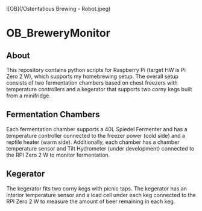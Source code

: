 ![OB](/Ostentatious Brewing - Robot.jpeg)

# OB_BreweryMonitor
## About
This repository contains python scripts for Raspberry Pi (target HW is Pi Zero 2 W), which supports my homebrewing setup. The overall setup consists of two fermentation chambers based on chest freezers with temperature controllers and a kegerator that supports two corny kegs built from a minifridge.

## Fermentation Chambers
Each fermentation chamber supports a 40L Spiedel Fermenter and has a temperature controller connected to the freezer power (cold side) and a reptile heater (warm side). Additionally, each chamber has a chamber temperature sensor and Tilt Hydrometer (under development) connected to the RPI Zero 2 W to monitor fermentation.

## Kegerator
The kegerator fits two corny kegs with picnic taps. The kegerator has an interior temperature sensor and a load cell under each keg connected to the RPI Zero 2 W to measure the amount of beer remaining in each keg.
